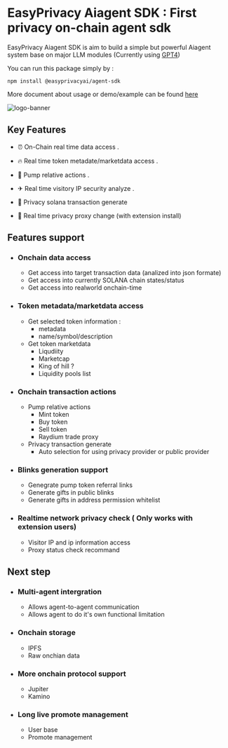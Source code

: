 # EasyPrivacy Aiagent SDK : First privacy on-chain agent sdk

EasyPrivacy Aiagent SDK is aim to build a simple but powerful Aiagent system base on major LLM modules (Currently using [GPT4](https://chat.openai.com/))

You can run this package simply by :

```
npm install @easyprivacyai/agent-sdk
```

More document about usage or demo/example can be found [here](https://github.com/EasyPrivacyAi/EasyAiagentSDK)

![logo-banner](https://github.com/user-attachments/assets/ff6eba8f-95de-4fc4-a29e-0811647651eb)

## Key Features

- ⏰ On-Chain real time data access .

- 🔥 Real time token metadate/marketdata access .

- 💊 Pump relative actions .

- ✈ Real time visitory IP security analyze .

- 🤡 Privacy solana transaction generate

- 👻 Real time privacy proxy change (with extension install)

## Features support

- ### Onchain data access
    - Get access into target transaction data (analized into json formate)
    - Get access into currently SOLANA chain states/status
    - Get access into realworld onchain-time

- ### Token metadata/marketdata access 
    - Get selected token information :
        - metadata
        - name/symbol/description
    - Get token marketdata
        - Liqudiity
        - Marketcap
        - King of hill ?
        - Liquidity pools list

- ### Onchain transaction actions 
    - Pump relative actions
        - Mint token
        - Buy token
        - Sell token
        - Raydium trade proxy
    - Privacy transaction generate
        - Auto selection for using privacy provider or public provider

- ### Blinks generation support
    - Genegrate pump token referral links
    - Generate gifts in public blinks
    - Generate gifts in address permission whitelist 

- ### Realtime network privacy check ( Only works with extension users)
    - Visitor IP and ip information access
    - Proxy status check recommand

## Next step 

- ### Multi-agent intergration
    - Allows agent-to-agent communication 
    - Allows agent to do it's own functional limitation 

- ### Onchain storage 
    - IPFS
    - Raw onchian data

- ### More onchain protocol support
    - Jupiter
    - Kamino

- ### Long live promote management 
    - User base 
    - Promote management 
